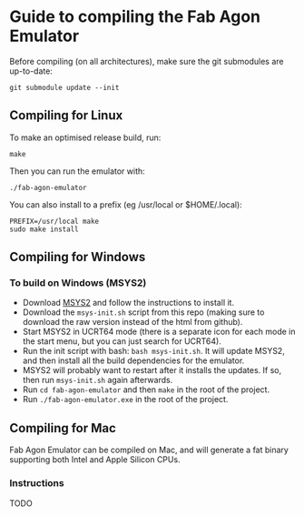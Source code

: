 # Guide to compiling the Fab Agon Emulator

Before compiling (on all architectures), make sure the git submodules are up-to-date:

```
git submodule update --init
```

## Compiling for Linux

To make an optimised release build, run:

```
make
```

Then you can run the emulator with:

```
./fab-agon-emulator
```

You can also install to a prefix (eg /usr/local or $HOME/.local):

```
PREFIX=/usr/local make
sudo make install
```

## Compiling for Windows

### To build on Windows (MSYS2)

* Download [MSYS2](https://www.msys2.org/) and follow the instructions to install it.
* Download the `msys-init.sh` script from this repo (making sure to download the raw version instead of the html from github).
* Start MSYS2 in UCRT64 mode (there is a separate icon for each mode in the start menu, but you can just search for UCRT64).
* Run the init script with bash: `bash msys-init.sh`. It will update MSYS2, and then install all the build dependencies for the emulator.
* MSYS2 will probably want to restart after it installs the updates. If so, then run `msys-init.sh` again afterwards.
* Run `cd fab-agon-emulator` and then `make` in the root of the project.
* Run `./fab-agon-emulator.exe` in the root of the project.

## Compiling for Mac

Fab Agon Emulator can be compiled on Mac, and will generate a fat binary supporting
both Intel and Apple Silicon CPUs.

### Instructions

TODO
